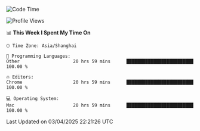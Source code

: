 <!--START_SECTION:waka-->
![Code Time](http://img.shields.io/badge/Code%20Time-3%2C734%20hrs%2016%20mins-blue)

![Profile Views](http://img.shields.io/badge/Profile%20Views-3-blue)

📊 **This Week I Spent My Time On** 

```text
🕑︎ Time Zone: Asia/Shanghai

💬 Programming Languages: 
Other                    20 hrs 59 mins      █████████████████████████   100.00 % 

🔥 Editors: 
Chrome                   20 hrs 59 mins      █████████████████████████   100.00 % 

💻 Operating System: 
Mac                      20 hrs 59 mins      █████████████████████████   100.00 % 
```


 Last Updated on 03/04/2025 22:21:26 UTC
<!--END_SECTION:waka-->